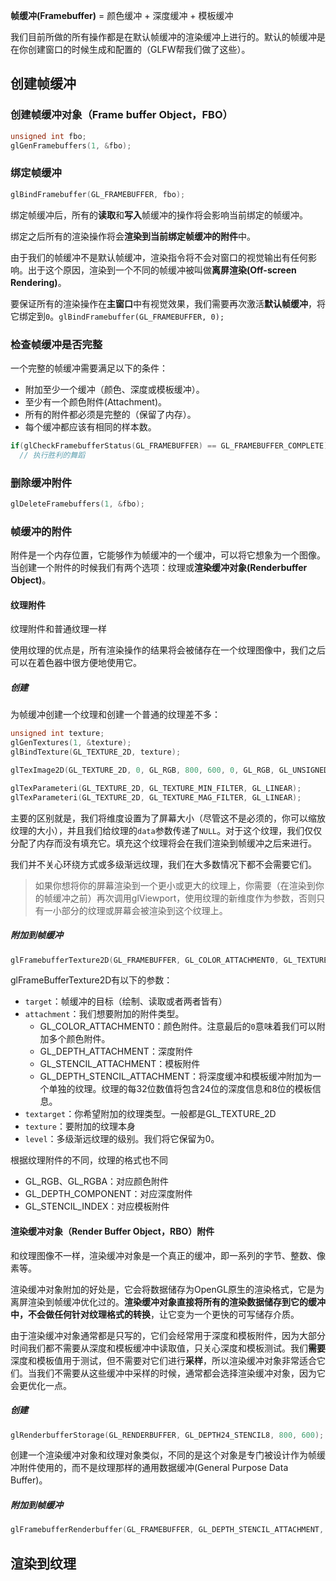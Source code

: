 **帧缓冲(Framebuffer)** = 颜色缓冲 + 深度缓冲 + 模板缓冲

我们目前所做的所有操作都是在默认帧缓冲的渲染缓冲上进行的。默认的帧缓冲是在你创建窗口的时候生成和配置的（GLFW帮我们做了这些）。

## 创建帧缓冲

### 创建帧缓冲对象（Frame buffer Object，FBO）

``` c++
unsigned int fbo;
glGenFramebuffers(1, &fbo);
```

### 绑定帧缓冲

``` c++
glBindFramebuffer(GL_FRAMEBUFFER, fbo);
```

绑定帧缓冲后，所有的**读取**和**写入**帧缓冲的操作将会影响当前绑定的帧缓冲。

绑定之后所有的渲染操作将会**渲染到当前绑定帧缓冲的附件**中。

由于我们的帧缓冲不是默认帧缓冲，渲染指令将不会对窗口的视觉输出有任何影响。出于这个原因，渲染到一个不同的帧缓冲被叫做**离屏渲染(Off-screen Rendering)**。

要保证所有的渲染操作在**主窗口**中有视觉效果，我们需要再次激活**默认帧缓冲**，将它绑定到`0`。`glBindFramebuffer(GL_FRAMEBUFFER, 0);`

### 检查帧缓冲是否完整

一个完整的帧缓冲需要满足以下的条件：

-   附加至少一个缓冲（颜色、深度或模板缓冲）。
-   至少有一个颜色附件(Attachment)。
-   所有的附件都必须是完整的（保留了内存）。
-   每个缓冲都应该有相同的样本数。

``` c++
if(glCheckFramebufferStatus(GL_FRAMEBUFFER) == GL_FRAMEBUFFER_COMPLETE)
  // 执行胜利的舞蹈
```

### 删除缓冲附件

``` c++
glDeleteFramebuffers(1, &fbo);
```

### 帧缓冲的附件

附件是一个内存位置，它能够作为帧缓冲的一个缓冲，可以将它想象为一个图像。当创建一个附件的时候我们有两个选项：纹理或**渲染缓冲对象(Renderbuffer Object)**。

#### 纹理附件

纹理附件和普通纹理一样

使用纹理的优点是，所有渲染操作的结果将会被储存在一个纹理图像中，我们之后可以在着色器中很方便地使用它。

##### 创建

为帧缓冲创建一个纹理和创建一个普通的纹理差不多：

```c++
unsigned int texture;
glGenTextures(1, &texture);
glBindTexture(GL_TEXTURE_2D, texture);

glTexImage2D(GL_TEXTURE_2D, 0, GL_RGB, 800, 600, 0, GL_RGB, GL_UNSIGNED_BYTE, NULL);

glTexParameteri(GL_TEXTURE_2D, GL_TEXTURE_MIN_FILTER, GL_LINEAR);
glTexParameteri(GL_TEXTURE_2D, GL_TEXTURE_MAG_FILTER, GL_LINEAR);
```

主要的区别就是，我们将维度设置为了屏幕大小（尽管这不是必须的，你可以缩放纹理的大小），并且我们给纹理的`data`参数传递了`NULL`。对于这个纹理，我们仅仅分配了内存而没有填充它。填充这个纹理将会在我们渲染到帧缓冲之后来进行。

我们并不关心环绕方式或多级渐远纹理，我们在大多数情况下都不会需要它们。

>   如果你想将你的屏幕渲染到一个更小或更大的纹理上，你需要（在渲染到你的帧缓冲之前）再次调用glViewport，使用纹理的新维度作为参数，否则只有一小部分的纹理或屏幕会被渲染到这个纹理上。

##### 附加到帧缓冲

``` c++
glFramebufferTexture2D(GL_FRAMEBUFFER, GL_COLOR_ATTACHMENT0, GL_TEXTURE_2D, texture, 0);
```

glFrameBufferTexture2D有以下的参数：

-   `target`：帧缓冲的目标（绘制、读取或者两者皆有）
-   `attachment`：我们想要附加的附件类型。
    -   GL_COLOR_ATTACHMENT0：颜色附件。注意最后的`0`意味着我们可以附加多个颜色附件。
    -   GL_DEPTH_ATTACHMENT：深度附件
    -   GL_STENCIL_ATTACHMENT：模板附件
    -   GL_DEPTH_STENCIL_ATTACHMENT：将深度缓冲和模板缓冲附加为一个单独的纹理。纹理的每32位数值将包含24位的深度信息和8位的模板信息。
-   `textarget`：你希望附加的纹理类型。一般都是GL_TEXTURE_2D
-   `texture`：要附加的纹理本身
-   `level`：多级渐远纹理的级别。我们将它保留为0。

根据纹理附件的不同，纹理的格式也不同

-   GL_RGB、GL_RGBA：对应颜色附件
-   GL_DEPTH_COMPONENT：对应深度附件
-   GL_STENCIL_INDEX：对应模板附件

#### 渲染缓冲对象（Render Buffer Object，RBO）附件

和纹理图像不一样，渲染缓冲对象是一个真正的缓冲，即一系列的字节、整数、像素等。

渲染缓冲对象附加的好处是，它会将数据储存为OpenGL原生的渲染格式，它是为离屏渲染到帧缓冲优化过的。**渲染缓冲对象直接将所有的渲染数据储存到它的缓冲中，不会做任何针对纹理格式的转换**，让它变为一个更快的可写储存介质。

由于渲染缓冲对象通常都是只写的，它们会经常用于深度和模板附件，因为大部分时间我们都不需要从深度和模板缓冲中读取值，只关心深度和模板测试。我们**需要**深度和模板值用于测试，但不需要对它们进行**采样**，所以渲染缓冲对象非常适合它们。当我们不需要从这些缓冲中采样的时候，通常都会选择渲染缓冲对象，因为它会更优化一点。

##### 创建

``` c++
glRenderbufferStorage(GL_RENDERBUFFER, GL_DEPTH24_STENCIL8, 800, 600);
```

创建一个渲染缓冲对象和纹理对象类似，不同的是这个对象是专门被设计作为帧缓冲附件使用的，而不是纹理那样的通用数据缓冲(General Purpose Data Buffer)。

##### 附加到帧缓冲

``` c++
glFramebufferRenderbuffer(GL_FRAMEBUFFER, GL_DEPTH_STENCIL_ATTACHMENT, GL_RENDERBUFFER, rbo);
```

## 渲染到纹理

